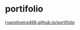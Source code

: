 # portifolio

[ryanoliveira466.github.io/portifolio](https://ryanoliveira466.github.io/portifolio
)
